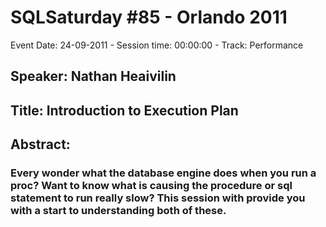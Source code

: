 # SQLSaturday #85 - Orlando 2011
Event Date: 24-09-2011 - Session time: 00:00:00 - Track: Performance
## Speaker: Nathan Heaivilin
## Title: Introduction to Execution Plan
## Abstract:
### Every wonder what the database engine does when you run a proc?  Want to know what is causing the procedure or sql statement to run really slow? This session with provide you with a start to understanding both of these.  
